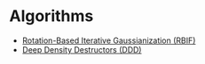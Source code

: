# Algorithms


* [Rotation-Based Iterative Gaussianization (RBIF)](./rbig.md)
* [Deep Density Destructors (DDD)](./ddd.md)